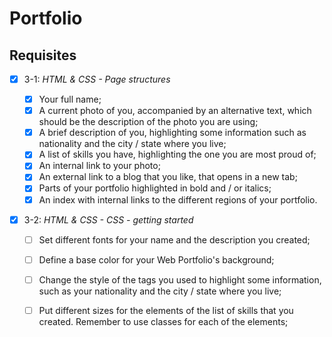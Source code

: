 # Portfolio

## Requisites

- [x] 3-1: _HTML & CSS - Page structures_

	- [x] Your full name;
	- [x] A current photo of you, accompanied by an alternative text, which should be the description of the photo you are using;
	- [x] A brief description of you, highlighting some information such as nationality and the city / state where you live;
	- [x] A list of skills you have, highlighting the one you are most proud of;
	- [x] An internal link to your photo;
	- [x] An external link to a blog that you like, that opens in a new tab;
	- [x] Parts of your portfolio highlighted in bold and / or italics;
	- [x] An index with internal links to the different regions of your portfolio.
	
- [x] 3-2: _HTML & CSS - CSS - getting started_

	- [ ] Set different fonts for your name and the description you created;
	- [ ] Define a base color for your Web Portfolio's background;
	- [ ] Change the style of the tags you used to highlight some information, such as your nationality and the city / state where you live;
	- [ ] Put different sizes for the elements of the list of skills that you created. Remember to use classes for each of the elements;

